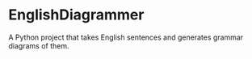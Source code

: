 # EnglishDiagrammer
A Python project that takes English sentences and generates grammar diagrams of them.
